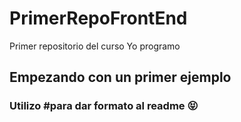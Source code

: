 # PrimerRepoFrontEnd
Primer repositorio del curso Yo programo
## Empezando con un primer ejemplo

### Utilizo #para dar formato al readme :stuck_out_tongue_closed_eyes: